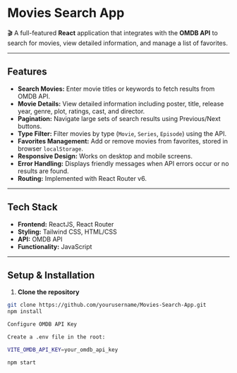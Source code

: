 # Movies Search App
🎬
A full-featured **React** application that integrates with the **OMDB API** to search for movies, view detailed information, and manage a list of favorites.

---

## Features

- **Search Movies:** Enter movie titles or keywords to fetch results from OMDB API.
- **Movie Details:** View detailed information including poster, title, release year, genre, plot, ratings, cast, and director.
- **Pagination:** Navigate large sets of search results using Previous/Next buttons.
- **Type Filter:** Filter movies by type (`Movie`, `Series`, `Episode`) using the API.
- **Favorites Management:** Add or remove movies from favorites, stored in browser `localStorage`.
- **Responsive Design:** Works on desktop and mobile screens.
- **Error Handling:** Displays friendly messages when API errors occur or no results are found.
- **Routing:** Implemented with React Router v6.

---

## Tech Stack

- **Frontend:** ReactJS, React Router
- **Styling:** Tailwind CSS, HTML/CSS
- **API:** OMDB API
- **Functionality:** JavaScript

---

## Setup & Installation

1. **Clone the repository**
```bash
git clone https://github.com/yourusername/Movies-Search-App.git
npm install

Configure OMDB API Key

Create a .env file in the root:

VITE_OMDB_API_KEY=your_omdb_api_key

npm start
